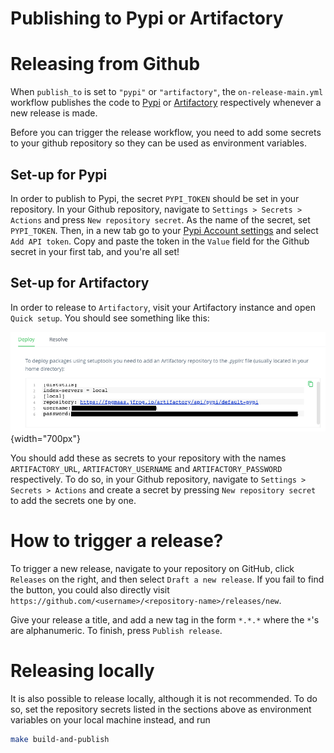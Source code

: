 
# Publishing to Pypi or Artifactory

# Releasing from Github

When `publish_to` is set to `"pypi"` or `"artifactory"`, the
`on-release-main.yml` workflow publishes the code to
[Pypi](https://pypi.org) or [Artifactory](https://jfrog.com/artifactory)
respectively whenever a new release is made.

Before you can trigger the release workflow, you need to add some secrets to your github repository so
they can be used as environment variables.

## Set-up for Pypi

In order to publish to Pypi, the secret `PYPI_TOKEN` should be set in
your repository. In your Github repository, navigate to
`Settings > Secrets > Actions` and press `New repository secret`. As the
name of the secret, set `PYPI_TOKEN`. Then, in a new tab go to your
[Pypi Account settings](https://pypi.org/manage/account/) and select
`Add API token`. Copy and paste the token in the `Value`
field for the Github secret in your first tab, and you're all set!

## Set-up for Artifactory

In order to release to `Artifactory`, visit your Artifactory
instance and open `Quick setup`. You should see something like this:

![image](../static/artifactory.png){width="700px"}

You should add these as secrets to your repository with the names
`ARTIFACTORY_URL`, `ARTIFACTORY_USERNAME` and `ARTIFACTORY_PASSWORD`
respectively. To do so, in your Github repository, navigate to
`Settings > Secrets > Actions` and create a secret by pressing
`New repository secret` to add the secrets one by one.

# How to trigger a release?

To trigger a new release, navigate to your repository on GitHub, click ``Releases`` on the right, and then select `Draft
a new release`. If you fail to find the button, you could also directly visit
`https://github.com/<username>/<repository-name>/releases/new`.

Give your release a title, and add a new tag in the form `*.*.*` where the
`*`'s are alphanumeric. To finish, press `Publish release`.

# Releasing locally

It is also possible to release locally, although it is not recommended.
To do so, set the repository secrets listed in the sections above as
environment variables on your local machine instead, and run

``` bash
make build-and-publish
```
